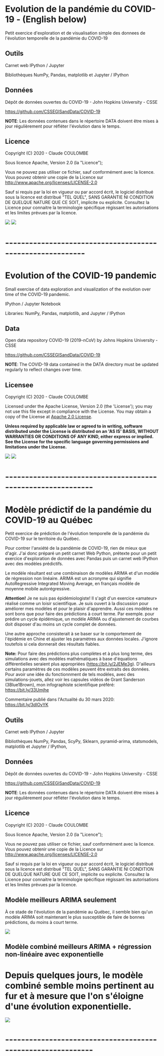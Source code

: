 # Evolution de la pandémie du COVID-19 - (English below)

Petit exercice d'exploration et de visualisation simple des donnees de l'évolution temporelle de la pandémie du COVID-19

## Outils

Carnet web IPython / Jupyter

Bibliothèques NumPy, Pandas, matplotlib et Jupyter / IPython

## Données

Dépôt de données ouvertes du COVID-19 - John Hopkins University - CSSE

https://github.com/CSSEGISandData/COVID-19

**NOTE**: Les données contenues dans le répertoire DATA doivent être mises à jour régulièrement pour réfléter l'évolution dans le temps.

## Licence

Copyright (C) 2020 - Claude COULOMBE

Sous licence Apache, Version 2.0 (la "Licence");

Vous ne pouvez pas utiliser ce fichier, sauf conformément avec la licence.
Vous pouvez obtenir une copie de la Licence sur
http://www.apache.org/licenses/LICENSE-2.0

Sauf si requis par la loi en vigueur ou par accord écrit, le logiciel distribué sous la licence est distribué "TEL QUEL", 
SANS GARANTIE NI CONDITION DE QUELQUE NATURE QUE CE SOIT, implicite ou explicite. Consultez la Licence pour connaitre
la terminologie spécifique régissant les autorisations et les limites prévues par la licence.

<img src="images/Evolution-COVID19-EchLog.png">

<img src="images/Evolution-COVID19-moins_Chine-EchNormale.png">


# ----------------------------------------------------------

# Evolution of the COVID-19 pandemic

Small exercise of data exploration and visualization of the evolution over time of the COVID-19 pandemic.

IPython / Jupyter Notebook

Libraries: NumPy, Pandas, matplotlib, and Jupyter / IPython

## Data

Open data repository COVID-19 (2019-nCoV) by Johns Hopkins University - CSSE

https://github.com/CSSEGISandData/COVID-19


**NOTE**: The COVID-19 data contained in the DATA directory must be updated regularly to reflect changes over time.

## Licensee

Copyright (C) 2020 - Claude COULOMBE

Licensed under the Apache License, Version 2.0 (the 'License');
you may not use this file except in compliance with the License.
You may obtain a copy of the License at [Apache 2.0 License](http://www.apache.org/licenses/LICENSE-2.0).

**Unless required by applicable law or agreed to in writing, software distributed under the License is distributed on 
an 'AS IS' BASIS, WITHOUT WARRANTIES OR CONDITIONS OF ANY KIND, either express or implied. 
See the License for the specific language governing permissions and limitations under the License.**

<img src="images/Evolution-COVID19-LogScale.png">

<img src="images/Evolution-COVID19-minus_China-StdScale.png">


# ------------------------------------------------------------        

# Modèle prédictif de la pandémie du COVID-19 au Québec

Petit exercice de prédiction de l'évolution temporelle de la pandémie du COVID-19 sur le territoire du Québec.

Pour contrer l'anxiété de la pandémie de COVID-19, rien de mieux que d'agir. J'ai donc préparé un petit carnet Web Python, prétexte pour un petit exercice d'exploration de données avec Pandas puis un carnet web IPython avec des modèles prédictifs. 

Le modèle résultant est une combinaison de modèles ARIMA et d'un modèle de régression non linéaire. ARIMA est un acronyme qui signifie AutoRegressive Integrated Moving Average, en français modèle de moyenne mobile autorégressive.

**Attention!** Je ne suis pas épidémiologiste! Il s'agit d'un exercice «amateur» réalisé comme un loisir scientifique. Je suis ouvert à la discussion pour améliorer mes modèles et pour le plaisir d'apprendre. Aussi ces modèles ne sont bons que pour faire des prédictions à court terme. Par exemple. pour prédire un cycle épidémique, un modèle ARIMA ou d'ajustement de courbes doit disposer d'au moins un cycle complet de données. 

Une autre approche consisterait à se baser sur le comportement de l'épidémie en Chine et ajuster les paramètres aux données locales. J'ignore toutefois si cela donnerait des résultats fiables. 

**Note:** Pour faire des prédictions plus complètes et à plus long terme, des simulations avec des modèles mathématiques à base d'équations différentielles seraient plus appropriées (https://bit.ly/2JEMe3g). D'ailleurs certains paramètres de ces modèles peuvent être extraits des données. Pour avoir une idée du fonctionnment de tels modèles, avec des simulations-jouets, allez voir les capsules vidéos de Grant Sanderson (3Blue1Brown), mon infographiste scientifique préféré: https://bit.ly/33Umjhe

Commentaire publié dans l'Actualité du 30 mars 2020: https://bit.ly/3dIOvYK

## Outils

Carnet web IPython / Jupyter

Bibliothèques NumPy, Pandas, ScyPy, Sklearn, pyramid-arima, statsmodels, matplotlib et Jupyter / IPython, 

## Données

Dépôt de données ouvertes du COVID-19 - John Hopkins University - CSSE

https://github.com/CSSEGISandData/COVID-19

**NOTE**: Les données contenues dans le répertoire DATA doivent être mises à jour régulièrement pour réfléter l'évolution dans le temps.

## Licence

Copyright (C) 2020 - Claude COULOMBE

Sous licence Apache, Version 2.0 (la "Licence");

Vous ne pouvez pas utiliser ce fichier, sauf conformément avec la licence.
Vous pouvez obtenir une copie de la Licence sur
http://www.apache.org/licenses/LICENSE-2.0

Sauf si requis par la loi en vigueur ou par accord écrit, le logiciel distribué sous la licence est distribué "TEL QUEL", SANS GARANTIE NI CONDITION DE QUELQUE NATURE QUE CE SOIT, implicite ou explicite. Consultez la Licence pour connaitre la terminologie spécifique régissant les autorisations et les limites prévues par la licence.

## Modèle meilleurs ARIMA seulement

À ce stade de l'évolution de la pandémie au Québec, il semble bien qu'un modèle ARIMA soit maintenant le plus susceptible de faire de bonnes prédictions, du moins à court terme.

<img src="images/Prediction-ARIMA_seul-COVID19-Quebec.png">

## Modèle combiné meilleurs ARIMA + régression non-linéaire avec exponentielle

# Depuis quelques jours, le modèle combiné semble moins pertinent au fur et à mesure que l'on s'éloigne d'une évolution exponentielle.

<img src="images/Prediction-modele_combine-COVID19-Quebec.png">

<!-- 
# Nouveau modèle ?

En observant le comportement de mes modèles depuis quelques jours, je suis tenté de faire une moyenne entre les résultats de mes deux principaux modèles, i.e. (modèle combiné + modèle pur ARIMA)/2

<img src="images/Prediction-nouveau_modele-COVID19-Quebec.png">

-->
# ------------------------------------------------------------        
